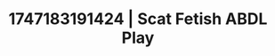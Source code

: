 ---
categories:
- Threesome action
- Erotic silhouette
- Bi-curious stories
- Ebony
- Dirty mind games
image: /assets/images/1747183191424.jpg
layout: post
seo:
  description: Featured content with premium Scat Fetish, ABDL Play. HD images available.
  keywords: Scat Fetish, ABDL Play
  og_image: /assets/images/1747183191424.jpg
  schema_type: VisualArtwork
tags:
- ABDL Play
- '#1747183191424'
- Scat Fetish
title: 1747183191424 | Scat Fetish ABDL Play
---